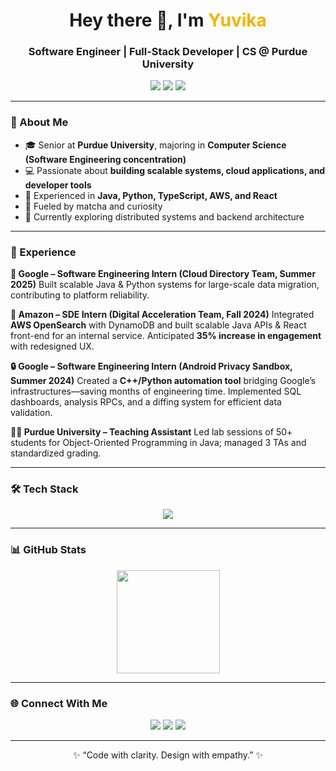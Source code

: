 <h1 align="center">Hey there 👋, I'm <span style="color:#f4b400">Yuvika</span></h1>
<h3 align="center">Software Engineer | Full-Stack Developer | CS @ Purdue University</h3>

<p align="center">
  <a href="https://yuvikakhurana.com" target="_blank"><img src="https://img.shields.io/badge/Portfolio-000000?style=flat&logo=About.me&logoColor=white" /></a>
  <a href="https://www.linkedin.com/in/yuvika-khurana" target="_blank"><img src="https://img.shields.io/badge/LinkedIn-0077B5?style=flat&logo=linkedin&logoColor=white" /></a>
  <a href="mailto:ykhuran@purdue.edu"><img src="https://img.shields.io/badge/Email-D14836?style=flat&logo=gmail&logoColor=white" /></a>
</p>

---

### 🌟 About Me

* 🎓 Senior at **Purdue University**, majoring in **Computer Science (Software Engineering concentration)**
* 💻 Passionate about **building scalable systems, cloud applications, and developer tools**
* 🧠 Experienced in **Java, Python, TypeScript, AWS, and React**
* 🍵 Fueled by matcha and curiosity
* 🌱 Currently exploring distributed systems and backend architecture

---

### 💼 Experience

**💠 Google – Software Engineering Intern (Cloud Directory Team, Summer 2025)**
Built scalable Java & Python systems for large-scale data migration, contributing to platform reliability.

**🧩 Amazon – SDE Intern (Digital Acceleration Team, Fall 2024)**
Integrated **AWS OpenSearch** with DynamoDB and built scalable Java APIs & React front-end for an internal service.
Anticipated **35% increase in engagement** with redesigned UX.

**🔒 Google – Software Engineering Intern (Android Privacy Sandbox, Summer 2024)**
Created a **C++/Python automation tool** bridging Google’s infrastructures—saving months of engineering time.
Implemented SQL dashboards, analysis RPCs, and a diffing system for efficient data validation.

**👩‍🏫 Purdue University – Teaching Assistant**
Led lab sessions of 50+ students for Object-Oriented Programming in Java; managed 3 TAs and standardized grading.

---

### 🛠️ Tech Stack

<p align="center">
  <img src="https://skillicons.dev/icons?i=java,python,cpp,react,typescript,javascript,aws,nodejs,express,mongodb,git,linux" />
</p>

---

### 📊 GitHub Stats

<p align="center">
  <img height="165" src="https://github-readme-stats.vercel.app/api/top-langs/?username=yuvikakhurana&layout=compact&theme=radical" />
</p>

---

### 🌐 Connect With Me

<p align="center">
  <a href="https://yuvikakhurana.com"><img src="https://img.shields.io/badge/Website-000000?style=for-the-badge&logo=About.me&logoColor=white" /></a>
  <a href="https://www.linkedin.com/in/yuvika-khurana"><img src="https://img.shields.io/badge/LinkedIn-0077B5?style=for-the-badge&logo=linkedin&logoColor=white" /></a>
  <a href="mailto:ykhuran@purdue.edu"><img src="https://img.shields.io/badge/Email-D14836?style=for-the-badge&logo=gmail&logoColor=white" /></a>
</p>

---

<p align="center">✨ “Code with clarity. Design with empathy.” ✨</p>
